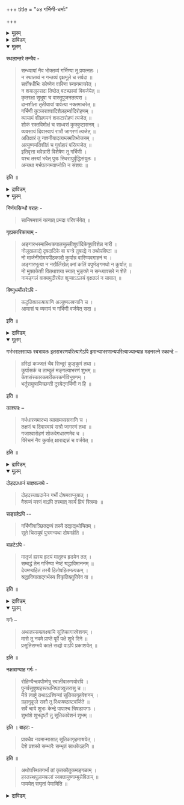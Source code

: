 +++
title = "०४ गर्भिणी-धर्माः"

+++

<details><summary>मूलम्</summary>

अथ गर्भिणीधर्माः -

पाद्मे – 

> नावस्करेषूपविशेन्मुसलोलूखलादिषु ।  
जलं च नावगाहेत शून्यागारं च वर्जयेत् ॥  
वल्मीकं नाधितिष्ठेत न चोद्विग्नमना भवेत् ।  
विलिखेन्न नखैर्भूमिं नाङ्गारेण न भस्मना ॥  
न शयालुः सदा तिष्ठेद्व्यायामं च विवर्जयेत् ।  
न तुषाङ्गारभस्मास्थिकपालेषु समाविशेत् ॥  
वर्जयेत् कलहं गेहे गात्रभङ्गं तथैव च ।  
न मुक्तकेशी तिष्ठेत नाशुचिस्स्यात् कदाचन ॥  
न शयीतोत्तरशिराः न चैवाधश्शिराः क्वचित् ।  
न वस्त्रहीना नोद्विग्ना न चार्द्रचरणा तथा ।  
नामङ्गळ्यं वदेद्वाक्यं न च हास्याधिका भवेत् । कुर्याच्छ्वशुरयोर्नित्यं पूजां मङ्गळतत्परा ॥  
तिष्ठेत् प्रसन्नवदना भर्तुः प्रियहिते रता ॥

इति ॥
</details>


<details><summary>द्राविडम्</summary>

**कर्प्पिणी धर्मङ्गळ्**

पात्मत्तिल्:-

> उरल्, उलक्कै मुदलियवैगळिल् उट्कारलागादु.  
जलत्तिल् अमिऴ्न्दु स्नानम् कूडादु. सून्य क्रुहत्तिल् वसिक्कलागादु.  
पुट्रिल् निऱ्‌पदु, मनदिल् नडुक्कम् इवै कूडादु. पूमियै नगत्ताल् कीऱुवदु, करियाल्, साम्बलाल् कीऱुवदुगूडादु.  
ऎप्पोदुम् पडुत्तिरुप्पदुम्, शरीर च्रममुम् विलक्कु. उमि, करि, साम्बल्, ऎलुम्बु, सट्टि ऒडु इवैगळिल् निऱ्‌कलागादु.  
वीट्टिल् कलगम् कूडादु. तेहत्तिऱ्‌कुप् पङ्गम् कूडादु. अविऴ्त्तुक्कॊण्डुम्, असुत्तियायुम् ऒरु पोदुम् इरुक्कक्कूडादु.  
वडक्किल् तलैयै वैत्तुत् तूङ्गुवदु, कीऴे तलैयै वैत्तु उऱङ्गुवदु, वस्त्रमिल्लामलिरुप्पदु, पयम्, ननैन्द कालुडनिरुप्पदु इवैगळ् कूडादु.  
अमङ्गळप् पेच्चु, अदिगच् चिरिप्पु इवैगळैयुम् वर्जिक्क वेण्डुम्. मामियार्, मामनार् इवर्गळुक्कु ऎप्पोदुम् पूजै सॆय्यवेण्डुम्.  
प्रसन्न मुगत्तुडन् भर्त्ताविन् प्रिय हिदत्तैक् कोरुबवळायुमिरुक्कवेण्डुम्.
</details>


<details open><summary>मूलम्</summary>

स्थलान्तरे तन्त्रैव - 

> सन्ध्यायां नैव भोक्तव्यं गर्भिण्या तु प्रयत्नतः ।  
न स्थातव्यं न गन्तव्यं वृक्षमूले च सर्वदा ॥  
सर्वोषधीभिः कोष्णेन वारिणा स्नानमाचरेत् ।  
न शयालुस्सदा तिष्ठेत् वटच्छायां विवर्जयेत् ॥  
कृतरक्षा सुभूषा च वास्तुपूजनतत्परा ।  
दानशीला तृतीयायां पार्वत्या नक्तमाचरेत् ॥  
गर्भिणी कुञ्जराश्वादिशैलहर्म्यादिरोहणम् ।  
व्यायामं शीघ्रगमनं शकटारोहणं त्यजेत् ॥  
शोकं रक्तविमोक्षं च साध्वसं कुक्कुटासनम् ।  
व्यवसायं दिवास्वापं रात्रौ जागरणं त्यजेत् ॥  
अतिक्षारं तु नाश्नीयादत्यम्लमतिभोजनम् ।  
अत्युष्णमतिशीतं च गुर्वाहारं परित्यजेत् ॥  
इतिवृत्ता भवेन्नारी विशेषेण तु गर्भिणी ।  
यश्च तस्यां भवेत् पुत्रः स्थिरायुर्वृद्धिसंयुतः ॥  
अन्यथा गर्भपतनमवाप्नोति न संशयः ॥

इति ॥  
</details>

<details><summary>द्राविडम्</summary>

अदिलेये वेऱु इडत्तिल्:-

> कर्प्पिणी, ऒरु पोदुम् सन्द्या कालत्तिल् साप्पिडक्कूडादु. व्रुक्ष मूलत्तिऱ्‌कुप् पोवदुम्, अव्विडमिरुप्पदुम् कूडादु.   
ओषदिगळैप्पोट्टु, कॊञ्जम् सुडवैत्त जलत्तिल् स्नानम् सॆय्यवेण्डियदु. सोम्बेऱियाग इरुक्कलागादु.  
आलमर निऴलैप् परिहरिक्क वेण्डुम्. रक्षै सॆय्दुगॊण्डु, अलङ्गारम् पूण्डु, वीट्टैप् पूजित्तुक्कॊण्डु इरुक्क वेण्डुम्.   
त्रुदीयैयिल् तानम् सॆय्दु, रात्रियिल् पार्वदियैप् पूजिक्कवेण्डुम्.  
यानै, कुदिरै, पर्वदम्, माळिगै इवैगळिल् एऱुवदु, शरीर च्रमम्, सीक्रमाय्प् पोवदु, वण्डि एऱुवदु इवैगळैक् कर्प्पिणि तळ्ळवेण्डुम्.  
सोगम्, रक्तम् सिन्दुवदु, पयम्, कुक्कुडासनम् ,व्यवसायम्, पगलिल् तूक्कम्, रात्रियिल् विऴित्तिरुप्पदु इवैगळै विडवुम्.  
अदिग उप्पु, अदिगप् पुळि, अदिगच् चाप्पाडु, अदिग उष्णम्, अदिग सीदम्, वलुत्त आहारम्. इवैगळै विलक्कवेण्डुम्.  
इम्मादिरि स्त्रीगळ् इरुक्कवेण्डुम्. विशेषमाय् कर्प्पिणिगळ् इरुक्क वेण्डुम्. अवळिडम्, पिऱक्कुम् पुत्रन् स्तिरमान आयुर्व्रुत्तियुडन् इरुप्पान्. इल्लाविडिल् कर्प्पम् विऴुन्दुविडुम्.

</details>


<details open><summary>मूलम्</summary>

निर्णयसिन्धौ वराहः -

> सामिषमशनं यत्नात् प्रमदा परिवर्जयेत् ॥

गृह्यकारिकायाम् - 

> अङ्गारभस्मास्थिकपालचुल्लीशूर्पादिकेषूपविशेन्न नारी ।  
नोलूखलाद्ये दृषदादिके वा यन्त्रे तुषाद्ये न तथोपविष्टा ॥  
नो मार्जनीगोमयपीठकादौ कुर्यान्न वारिण्यवगाहनं च ।  
अङ्गारभूत्या न नखैर्लिखेत् क्ष्मां कलिं वपुर्भङ्गमथो न कुर्यात् ॥  
नो मुक्तकेशी वितथाशया स्यात् भुङ्क्ते न सन्ध्यावसरे न शेते ।  
नामङ्गलं वाक्यमुदीरयेत शून्याऽऽलयं वृक्षतलं न यायात् ॥

विष्णुधर्मोत्तरेऽपि - 

> कटुतिक्तकषायाणि अत्युष्णलवणानि च ।  
आयासं च व्यवायं च गर्भिणी वर्जयेत् सदा ॥

इति ॥
</details>

<details><summary>द्राविडम्</summary>

निर्णय सिन्दुविल् वराहर् -

> माम्सम् साप्पिडुवदै स्त्रि अवच्यम् वर्जिक्कवेण्डुम्.

क्रुह्य कारिगैयिल्:-

> साम्बल्, ऎलुम्बु, सट्टि ऒडु, अडुप्पु, मुऱम् मुदलियवैयिन् मीदु स्त्री उट्कारक्कूडादु. अप्पडिये, उरल् मुदलियवै, अम्मि, एन्दिरम्, उमि, तुडैप्पम्,(साय्न्द) साणम्, इवैगळ् मेलुम् उट्कारक्कूडादु. जलत्तिल् मुऴुगुवदुम् करियालुम्, नगत्तालुम् पूमियिल् ऎऴुदुवदागादु. सण्डै पोडुवदुम्, तेहच्रममुम् कूडादु. तलै विरित्तिरुप्पदु, वीणासै, सन्द्यागालत्तिल् साप्पिडुवदु, उऱङ्गुवदु, कॆट्टवार्त्तै पेसुवदु, सून्यक्रुहम्, मरत्तडि इवैगळुक्कुप् पोवदुम् कूडादु.

विष्णु धर्मोत्तरत्तिल्: 

> उऱैप्पु, कसप्पु, तुवर्प्पु, अत्युष्णम्, अदिलवणम्, आयासम्, पुरुष सम्सर्क्कम् इवैगळैक् कर्प्पिणी विलक्कवेण्डुम्.
</details>


<details open><summary>मूलम्</summary>

गर्भभरालसायाः स्वभावतः इतराभरणपरित्यागेऽपि इमान्याभरणान्यपरित्याज्यान्याह मदनरत्ने स्कान्दे –

> हरिद्रां कज्जलं चैव सिन्दूरं कुङ्कुमं तथा ।  
कूर्पासकं च ताम्बूलं मङ्गल्याभरणं शुभम् ॥  
केशसंस्कारकबरीकरकर्णविभूषणम् ।  
भर्तुरायुष्यमिच्छन्ती दूरयेद्गर्भिणी न हि ॥

इति ॥

काश्यपः – 

> गर्भधारणमारभ्य व्यायामव्यसनानि च ।  
तक्षणं च दिवास्वापं रात्रौ जागरणं तथा ॥  
गजाश्वारोहणं शोकवेगधारणमेव च ।  
विरेचनं नैव कुर्यात् क्षाराद्यन्नं च वर्जयेत् ॥

इति ॥
</details>

<details><summary>द्राविडम्</summary>

मदनरत्नत्तिल्, स्कान्दबुराणम्:-

> कर्प्पबारत्ताल् च्रम मिरुक्कुम्बोदु इदर आबरणङ्गळै विलक्किनालुम्,(1) मञ्जळ्, (2) मै, (3) सिन्दूरम् (4) कुङ्गुमम्, (5) रविक्कै, (6)ताम्बूलम्, (7) माङ्गल्यम् (8) केससम्स्कारम्, (9) तलै मुडिच्चु, (10) कैप्पूषणम्,(11) कादुबूषणम्, इवैगळैप् भर्त्तावुक्कु आयुळै अपेक्षिप्पवळ् विडक्कूडादु.

काच्यबर्:-

> कर्प्पदारणम् मुदल् अदिगवेलै, सूदाट्टम् मुदलिय व्यसनङ्गळ्, सॆदुक्कुवदु, पगलिल् तूक्कम्, इरविल् विऴिप्पु, यानै कुदिरै इवैगळिल् एऱुवदु, सोगवेगत्तै अडक्कुवदु, विरेसनम्, पुळित्त अन्नत्तैप् पुजिप्पदु इवैगळै वर्जिक्कवुम्.
</details>


<details open><summary>मूलम्</summary>

दोहदप्रधानं याज्ञवल्क्ये -

> दोहदस्याप्रदानेन गर्भो दोषमवाप्नुयात् ।  
वैरूप्यं मरणं वाऽपि तस्मात् कार्यं प्रियं स्त्रियाः ॥

सङ्ग्रहेऽपि --

> गर्भिणीवाञ्छितद्रव्यं तस्यै दद्याद्यथोचितम् ।  
सूते चिरायुषं पुत्रमन्यथा दोषमर्हति ॥

बाहटेऽपि -

> मातृजं ह्यस्य हृदयं मातुश्च हृदयेन तत् ।  
सम्बद्धं तेन गर्भिण्या नेष्टं श्रद्धाविमाननम् ॥  
देयमप्यहितं तस्यै हितोपहितमल्पकम् ।  
श्रद्धाविघाताद्गर्भस्य विकृतिश्च्युतिरेव वा ॥

इति ॥

</details>

<details><summary>द्राविडम्</summary>

कर्प्पत्तिऱ्‌कुत् तोहदम्, अदावदु आनुगूल्यम् सॆय्वदैप्पट्रि, याक्ञवल्क्यर्:-

> कर्प्पत्तिऱ्‌कु अनुगूलम् सॆय्यादिरुन्दाल्, तोषम्, विरूबम्, मरणम्. इवैगळ् सम्बविक्कलाम्. आगैयाल् स्त्रीगळुक्कु प्रियत्तैच् चॆय्यवेण्डुम्.

सङ्ग्रहत्तिल्:-

> कर्प्पिणिक्कु इष्टमान वस्तुवैक् कॊडुक्कवुम्. अवळ् तीर्क्कायुस् उळ्ळ पुत्रनैप् पॆऱुवाळ्. इल्लैयेल् तोषमुण्डु.

पाहडत्तिल्:-

> सिसुविन् ह्रुदयम् तायिडमिरुन्दु उण्डायिट्रु. तायिन् ह्रुदयत्तै ऒट्टियदु. आगैयाल् अवळुडैय आसैयैप् पङ्गप्पडुत्तक्कूडादु. अहिदत्तैयुम् कूड हिदत्तुडन् सेर्त्तुक् कॊञ्जमाय्क् कॊडुक्कवुम्. आसैयिन् पङ्गत्ताल् कर्प्पत्तिऱ्‌कु विगारम् अल्लदु पदनम् एऱ्‌पडुम्.
</details>


<details open><summary>मूलम्</summary>

गर्गः – 

> अथातस्सम्प्रवक्ष्यामि सूतिकागारवेशनम् ।  
मासे तु नवमे प्राप्ते पूर्वे पक्षे शुभे दिने ॥  
प्रसूतिसम्भवे काले सद्यो वाऽपि प्रकाशयेत् ॥

इति ॥

नक्षत्राण्याह गर्गः -

> रोहिण्यैन्दवपौष्णेषु स्वातीवारुणयोरपि ।  
पुनर्वसुपुष्यहस्तधनिष्ठात्र्युत्तरासु च ॥  
मैत्रे त्वाष्ट्रे तथाऽऽश्विन्यां सूतिकागृहवेशनम् ।  
ग्रहानुकूले राशौ तु रिःफषष्ठाष्टवर्जिते ॥  
सर्वे चाये शुभाः केन्द्रे पापाश्च त्रिषडायगाः ।  
शुभांशे शुभदृष्टौ तु सूतिकावेशनं शुभम् ॥

इति । बाहटः -

> प्राक्चैव नवमान्मासात् सूतिकागृहमाश्रयेत् ।  
देशे प्रशस्ते सम्भारैः सम्भृतं साधकेऽहनि ॥

इति ॥

> अथोपस्थितगर्भां तां कृतकौतुकमङ्गळाम् ।  
हस्तस्थपुन्नामफलां स्वक्तामुष्णाम्बुसेविताम् ॥  
पाययेत् सघृतां पेयामिति ॥
</details>

<details><summary>द्राविडम्</summary>

कर्क्कर्:-

> इनि, सूदिगाक्रुहप्रवेसत्तैच् चॊल्लुगिऱेन्. ऒन्बदावदु मादत्तिल्, सुक्लबक्षत्तिल्, सुबदिनत्तिल्, अल्लदु प्रसव कालत्तिल् सूदिगाक्रुहप्रवेसम् सॆय्विक्कवुम्.

नक्षत्रङ्गळैच् चॊल्लुगिऱार् कर्क्कर्:-

> रोहिणी, म्रुग सीर्षम्, रेवदी, स्वादी, सदयम्, पुनर्वसु, पुष्यम्, हस्तम्, अविट्टम्, उत्तिरम्, उत्तिराडम्, उत्तिरट्टादि, अनुषम्, सित्तिरै, अच्विनी इवैगळिल् सदिगाक्रुह प्रवेसम् सॆय्यप्पडलाम्. क्रहङ्गळिन् अनुगूल्यमुळ्ळ रासियिल्, 12, 6, 8, अल्लाद रासियिल् प्रवेसम् सॆय्यप्पडलाम्. सुबक्रहङ्गळॆल्लाम् 11-लुम्, केन्द्रङ्गळिलुमिरुप्पदु सुबम्. क्रहङ्गळ् 3, 6, 11-आवदु स्तानङ्गळिलिरुप्पदु सुबम्. सुबक्रहत्तिन् अम्सत्तिलुम्, सुबक्रहत्तिन् पार्वैयिलुम् सूदिगाक्रुह प्रवेसम् सुबमाम्.

पाहडत्तिल्:-

> 'ऒन्बदावदु मादत्तिऱ्‌कु मुन्बे सूदिगाक्रुहत्तिल् प्रवेसिक्कवेण्डुम्. सिऱन्द इडत्तिल् उबगरणङ्गळुडन् कूडिय क्रुहत्तिल् अनुगूलमान तिनत्तिल् प्रवेसिक्क वेण्डुम्' ऎण्ड्रु. पिऱगु प्रसव समीबत्तिलुळ्ळवळुम्, मङ्गळ कार्यङ्गळ् सॆय्विक्कप्पट्टवळुम्, कैयिल् पऴम् तरित्तवळुम्, आप्यञ्जनम् सॆय्दु उष्णोदगत्ताल् स्नानम् सॆय्विक्कप्पट्टवळुमान अवळै, नॆय्युडन् कूडिय पानत्तैप् परुगच् चॆय्यवेण्डुम्.
</details>